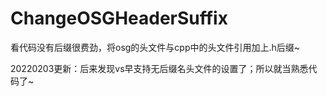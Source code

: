 # ChangeOSGHeaderSuffix
看代码没有后缀很费劲，将osg的头文件与cpp中的头文件引用加上.h后缀~

20220203更新：后来发现vs早支持无后缀名头文件的设置了；所以就当熟悉代码了~
